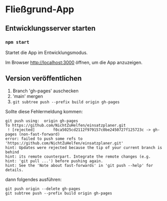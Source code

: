 # Fließgrund-App



## Entwicklungsserver starten


### `npm start`
Startet die App im Entwicklungsmodus. 

Im Browser [http://localhost:3000](http://localhost:3000) öffnen, um die App anzuzeigen.


## Version veröffentlichen
1. Branch 'gh-pages' auschecken
2. 'main' mergen
3. ```git subtree push --prefix build origin gh-pages```

Sollte diese Fehlermeldung kommen:

```
git push using:  origin gh-pages
To https://github.com/NichtZuHelfen/einsatzplaner.git
 ! [rejected]        f0ca5025cd2112f979157c0be2450727f125723c -> gh-pages (non-fast-forward)
error: failed to push some refs to 'https://github.com/NichtZuHelfen/einsatzplaner.git'
hint: Updates were rejected because the tip of your current branch is behind
hint: its remote counterpart. Integrate the remote changes (e.g.
hint: 'git pull ...') before pushing again.
hint: See the 'Note about fast-forwards' in 'git push --help' for details.
```
dann folgendes ausführen: 

```
git push origin --delete gh-pages
git subtree push --prefix build origin gh-pages
```
